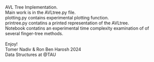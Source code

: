 AVL Tree Implementation.<br>
Main work is in the AVLtree.py file.<br>
plotting.py contains experimental plotting function.<br>
printree.py contatins a printed representation of the AVLtree.<br>
Notebook contatins an experimental time complexity examination of of several finger-tree methods.<br>
<br>
Enjoy!<br>
Tomer Nadiv & Ron Ben Harosh 2024<br>
Data Structures at @TAU<br>
